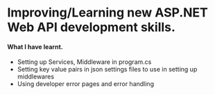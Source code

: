 # Improving/Learning new ASP.NET Web API development skills.

#### What I have learnt.
+ Setting up Services, Middleware in program.cs
+ Setting key value pairs in json settings files to use in setting up middlewares
+ Using developer error pages and error handling
